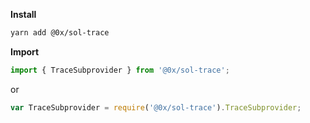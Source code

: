 **Install**

```bash
yarn add @0x/sol-trace
```

**Import**

```javascript
import { TraceSubprovider } from '@0x/sol-trace';
```

or

```javascript
var TraceSubprovider = require('@0x/sol-trace').TraceSubprovider;
```
